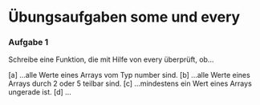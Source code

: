 # Übungsaufgaben some und every

### Aufgabe 1

Schreibe eine Funktion, die mit Hilfe von every überprüft, ob...

[a] ...alle Werte eines Arrays vom Typ number sind.
[b] ...alle Werte eines Arrays durch 2 oder 5 teilbar sind.
[c] ...mindestens ein Wert eines Arrays ungerade ist.
[d] ...